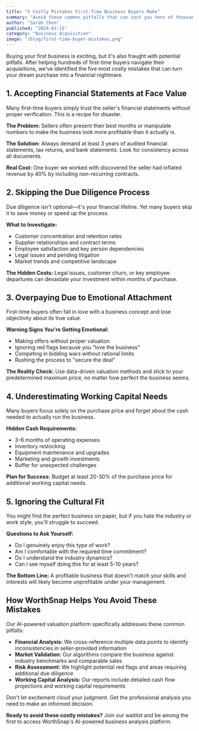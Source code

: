 ```yaml
---
title: "5 Costly Mistakes First-Time Business Buyers Make"
summary: "Avoid these common pitfalls that can cost you tens of thousands when buying your first business. Learn from the mistakes of others."
author: "Sarah Chen"
published: "2024-01-15"
category: "Business Acquisition"
image: "/blog/first-time-buyer-mistakes.png"
---
```


Buying your first business is exciting, but it's also fraught with potential pitfalls. After helping hundreds of first-time buyers navigate their acquisitions, we've identified the five most costly mistakes that can turn your dream purchase into a financial nightmare.

## 1. Accepting Financial Statements at Face Value

Many first-time buyers simply trust the seller's financial statements without proper verification. This is a recipe for disaster.

**The Problem:** Sellers often present their best months or manipulate numbers to make the business look more profitable than it actually is.

**The Solution:** Always demand at least 3 years of audited financial statements, tax returns, and bank statements. Look for consistency across all documents.

**Real Cost:** One buyer we worked with discovered the seller had inflated revenue by 40% by including non-recurring contracts.

## 2. Skipping the Due Diligence Process

Due diligence isn't optional—it's your financial lifeline. Yet many buyers skip it to save money or speed up the process.

**What to Investigate:**
- Customer concentration and retention rates
- Supplier relationships and contract terms  
- Employee satisfaction and key person dependencies
- Legal issues and pending litigation
- Market trends and competitive landscape

**The Hidden Costs:** Legal issues, customer churn, or key employee departures can devastate your investment within months of purchase.

## 3. Overpaying Due to Emotional Attachment

First-time buyers often fall in love with a business concept and lose objectivity about its true value.

**Warning Signs You're Getting Emotional:**
- Making offers without proper valuation
- Ignoring red flags because you "love the business"
- Competing in bidding wars without rational limits
- Rushing the process to "secure the deal"

**The Reality Check:** Use data-driven valuation methods and stick to your predetermined maximum price, no matter how perfect the business seems.

## 4. Underestimating Working Capital Needs

Many buyers focus solely on the purchase price and forget about the cash needed to actually run the business.

**Hidden Cash Requirements:**
- 3-6 months of operating expenses
- Inventory restocking
- Equipment maintenance and upgrades
- Marketing and growth investments
- Buffer for unexpected challenges

**Plan for Success:** Budget at least 20-30% of the purchase price for additional working capital needs.

## 5. Ignoring the Cultural Fit

You might find the perfect business on paper, but if you hate the industry or work style, you'll struggle to succeed.

**Questions to Ask Yourself:**
- Do I genuinely enjoy this type of work?
- Am I comfortable with the required time commitment?
- Do I understand the industry dynamics?
- Can I see myself doing this for at least 5-10 years?

**The Bottom Line:** A profitable business that doesn't match your skills and interests will likely become unprofitable under your management.

## How WorthSnap Helps You Avoid These Mistakes

Our AI-powered valuation platform specifically addresses these common pitfalls:

- **Financial Analysis:** We cross-reference multiple data points to identify inconsistencies in seller-provided information
- **Market Validation:** Our algorithms compare the business against industry benchmarks and comparable sales
- **Risk Assessment:** We highlight potential red flags and areas requiring additional due diligence
- **Working Capital Analysis:** Our reports include detailed cash flow projections and working capital requirements

Don't let excitement cloud your judgment. Get the professional analysis you need to make an informed decision.

**Ready to avoid these costly mistakes?** Join our waitlist and be among the first to access WorthSnap's AI-powered business analysis platform.